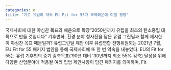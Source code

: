 ```yaml
---
categories: e
title: "기고 유럽의 약속 EU Fit for 55가 국제해운에 미칠 영향"
---
```

국제사회에 대한 야심찬 목표와 해운으로 확장“2050년까지 유럽을 최초의 탄소중립 대륙으로 만들 것입니다” 기후변화, 환경 분야 청사진을 담은 유럽 그린딜과 함께 제시한 이 야심찬 목표 때문일까? 유럽그린딜 제안 이후 유럽연합 진행위원회는 2021년 7월, EU Fit for 55 패키지 법안을 통해 국제사회에 또 한 번 약속을 내놓았다. EU의 Fit for 55는 유럽 기후법의 중기 감축목표(‘90년 대비 ’30년까지 최소 55% 감축) 달성을 위해 다양한 산업분야에 적용될 여러 입법 제안사항이 담긴 패키지를 의미하며, Fit